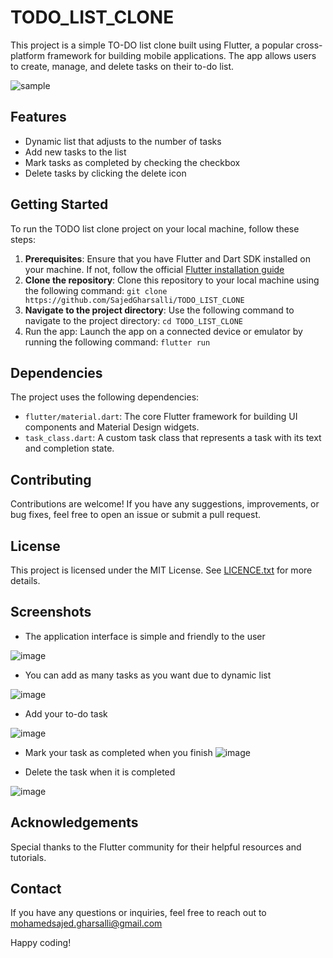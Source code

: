 # **TODO_LIST_CLONE**
This project is a simple TO-DO list clone built using Flutter, a popular cross-platform framework for building mobile applications. The app allows users to create, manage, and delete tasks on their to-do list.

![sample](https://github.com/SajedGharsalli/TODO_LIST_CLONE/assets/135328579/0ac4ccec-be6d-485f-b7aa-9b0528bade3d)


## Features
  - Dynamic list that adjusts to the number of tasks
  - Add new tasks to the list
  - Mark tasks as completed by checking the checkbox
  - Delete tasks by clicking the delete icon
  
## Getting Started 
  To run the TODO list clone project on your local machine, follow these steps:
  1. **Prerequisites**: Ensure that you have Flutter and Dart SDK installed on your machine. If not, follow the official [Flutter installation guide](https://docs.flutter.dev/get-started/install)
  2. **Clone the repository**: Clone this repository to your local machine using the following command: ```git clone https://github.com/SajedGharsalli/TODO_LIST_CLONE```
  3. **Navigate to the project directory**: Use the following command to navigate to the project directory: ```cd TODO_LIST_CLONE```
  4. Run the app: Launch the app on a connected device or emulator by running the following command: ```flutter run```
  
## Dependencies
  The project uses the following dependencies:
- `flutter/material.dart`: The core Flutter framework for building UI components and Material Design widgets.
- `task_class.dart`: A custom task class that represents a task with its text and completion state.

## Contributing
Contributions are welcome! If you have any suggestions, improvements, or bug fixes, feel free to open an issue or submit a pull request.

## License
This project is licensed under the MIT License. See [LICENCE.txt](https://github.com/SajedGharsalli/TODO_LIST_CLONE/blob/main/LICENSE) for more details.

## Screenshots
- The application interface is simple and friendly to the user

![image](https://github.com/SajedGharsalli/TODO_LIST_CLONE/assets/135328579/d2330978-4787-45b4-a2f5-219683d90f6b)

- You can add as many tasks as you want due to dynamic list

![image](https://github.com/SajedGharsalli/TODO_LIST_CLONE/assets/135328579/d846b112-f762-4dbe-bd9a-606739668d50)

- Add your to-do task

![image](https://github.com/SajedGharsalli/TODO_LIST_CLONE/assets/135328579/c781dd94-de95-4452-a064-6c65d553aa48)

- Mark your task as completed when you finish
![image](https://github.com/SajedGharsalli/TODO_LIST_CLONE/assets/135328579/d8026057-49b8-4a88-900a-73de35bb14f8)

- Delete the task when it is completed

![image](https://github.com/SajedGharsalli/TODO_LIST_CLONE/assets/135328579/865ae983-0d4a-4e36-81fd-3b0ff8274088)

## Acknowledgements
Special thanks to the Flutter community for their helpful resources and tutorials.

## Contact
If you have any questions or inquiries, feel free to reach out to mohamedsajed.gharsalli@gmail.com

Happy coding!



